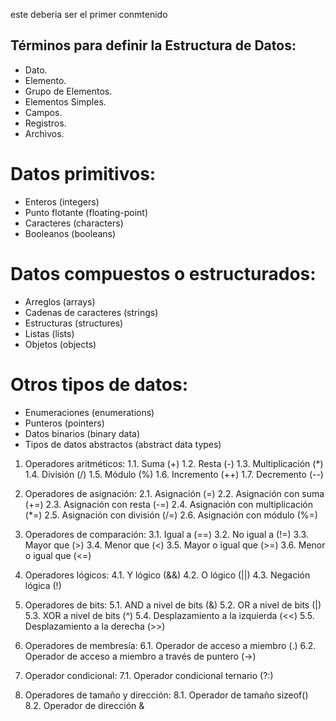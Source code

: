este deberia ser el primer conmtenido

## Términos para definir la Estructura de Datos:
- Dato.
- Elemento.
- Grupo de Elementos.
- Elementos Simples.
- Campos.
- Registros.
- Archivos.


# Datos primitivos:
- Enteros (integers)
- Punto flotante (floating-point)
- Caracteres (characters)
- Booleanos (booleans)

# Datos compuestos o estructurados:
- Arreglos (arrays)
- Cadenas de caracteres (strings)
- Estructuras (structures)
- Listas (lists)
- Objetos (objects)

# Otros tipos de datos:
- Enumeraciones (enumerations)
- Punteros (pointers)
- Datos binarios (binary data)
- Tipos de datos abstractos (abstract data types)


1. Operadores aritméticos:
   1.1. Suma (+)
   1.2. Resta (-)
   1.3. Multiplicación (*)
   1.4. División (/)
   1.5. Módulo (%)
   1.6. Incremento (++)
   1.7. Decremento (--)

2. Operadores de asignación:
   2.1. Asignación (=)
   2.2. Asignación con suma (+=)
   2.3. Asignación con resta (-=)
   2.4. Asignación con multiplicación (*=)
   2.5. Asignación con división (/=)
   2.6. Asignación con módulo (%=)

3. Operadores de comparación:
   3.1. Igual a (==)
   3.2. No igual a (!=)
   3.3. Mayor que (>)
   3.4. Menor que (<)
   3.5. Mayor o igual que (>=)
   3.6. Menor o igual que (<=)

4. Operadores lógicos:
   4.1. Y lógico (&&)
   4.2. O lógico (||)
   4.3. Negación lógica (!)

5. Operadores de bits:
   5.1. AND a nivel de bits (&)
   5.2. OR a nivel de bits (|)
   5.3. XOR a nivel de bits (^)
   5.4. Desplazamiento a la izquierda (<<)
   5.5. Desplazamiento a la derecha (>>)

6. Operadores de membresía:
   6.1. Operador de acceso a miembro (.)
   6.2. Operador de acceso a miembro a través de puntero (->)

7. Operador condicional:
   7.1. Operador condicional ternario (?:)

8. Operadores de tamaño y dirección:
   8.1. Operador de tamaño sizeof()
   8.2. Operador de dirección &

